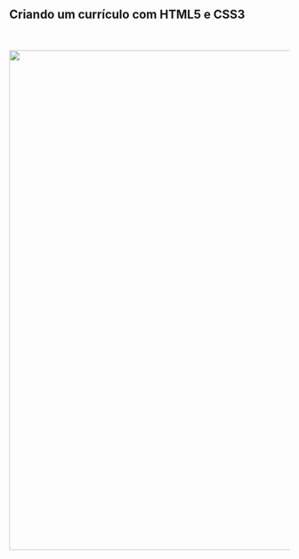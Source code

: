 ## Criando um currículo com HTML5 e CSS3
<br>
<br>

<div>
  <img src="https://user-images.githubusercontent.com/95629281/189126150-91dc1236-44d5-4e6e-ad4e-d8c47db2f8c1.png" width="900px" />
</div>
